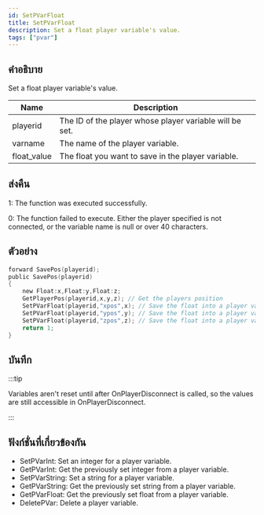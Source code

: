 ```yaml
---
id: SetPVarFloat
title: SetPVarFloat
description: Set a float player variable's value.
tags: ["pvar"]
---
```


## คำอธิบาย

Set a float player variable's value.

| Name        | Description                                             |
| ----------- | ------------------------------------------------------- |
| playerid    | The ID of the player whose player variable will be set. |
| varname     | The name of the player variable.                        |
| float_value | The float you want to save in the player variable.      |

## ส่งคืน

1: The function was executed successfully.

0: The function failed to execute. Either the player specified is not connected, or the variable name is null or over 40 characters.

## ตัวอย่าง

```c
forward SavePos(playerid);
public SavePos(playerid)
{
    new Float:x,Float:y,Float:z;
    GetPlayerPos(playerid,x,y,z); // Get the players position
    SetPVarFloat(playerid,"xpos",x); // Save the float into a player variable
    SetPVarFloat(playerid,"ypos",y); // Save the float into a player variable
    SetPVarFloat(playerid,"zpos",z); // Save the float into a player variable
    return 1;
}
```

## บันทึก

:::tip

Variables aren't reset until after OnPlayerDisconnect is called, so the values are still accessible in OnPlayerDisconnect.

:::

## ฟังก์ชั่นที่เกี่ยวข้องกัน

- SetPVarInt: Set an integer for a player variable.
- GetPVarInt: Get the previously set integer from a player variable.
- SetPVarString: Set a string for a player variable.
- GetPVarString: Get the previously set string from a player variable.
- GetPVarFloat: Get the previously set float from a player variable.
- DeletePVar: Delete a player variable.
